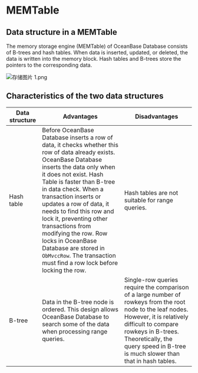 MEMTable 
=============================



Data structure in a MEMTable 
-------------------------------------

The memory storage engine (MEMTable) of OceanBase Database consists of B-trees and hash tables. When data is inserted, updated, or deleted, the data is written into the memory block. Hash tables and B-trees store the pointers to the corresponding data. 

![存储图片 1.png](https://help-static-aliyun-doc.aliyuncs.com/assets/img/en-US/4406460261/p184508.png "存储图片 1.png")

Characteristics of the two data structures 
---------------------------------------------------



| **Data structure** |                                                                                                                                                                                                                                                 **Advantages**                                                                                                                                                                                                                                                 |                                                                                                                         **Disadvantages**                                                                                                                         |
|--------------------|----------------------------------------------------------------------------------------------------------------------------------------------------------------------------------------------------------------------------------------------------------------------------------------------------------------------------------------------------------------------------------------------------------------------------------------------------------------------------------------------------------------|-------------------------------------------------------------------------------------------------------------------------------------------------------------------------------------------------------------------------------------------------------------------|
| Hash table         | Before OceanBase Database inserts a row of data, it checks whether this row of data already exists. OceanBase Database inserts the data only when it does not exist. Hash Table is faster than B-tree in data check. When a transaction inserts or updates a row of data, it needs to find this row and lock it, preventing other transactions from modifying the row. Row locks in OceanBase Database are stored in `ObMvccRow`. The transaction must find a row lock before locking the row. | Hash tables are not suitable for range queries.                                                                                                                                                                                                                   |
| B-tree             | Data in the B-tree node is ordered. This design allows OceanBase Database to search some of the data when processing range queries.                                                                                                                                                                                                                                                                                                                                                                            | Single-row queries require the comparison of a large number of rowkeys from the root node to the leaf nodes. However, it is relatively difficult to compare rowkeys in B-trees. Theoretically, the query speed in B-tree is much slower than that in hash tables. |



